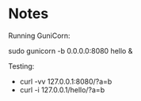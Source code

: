 # Notes

Running GuniCorn:

sudo gunicorn -b 0.0.0.0:8080 hello &

Testing:

* curl -vv 127.0.0.1:8080/?a=b
* curl -i 127.0.0.1/hello/?a=b
